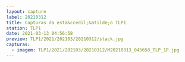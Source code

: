 ```yaml
---
layout: capture
label: 20210312
title: Capturas da esta&ccedil;&atilde;o TLP1
station: TLP1
date: 2021-03-13 04:56:58
preview: TLP1/2021/202103/20210312/stack.jpg
capturas:
  - imagem: TLP1/2021/202103/20210312/M20210313_045658_TLP_1P.jpg
---
```


